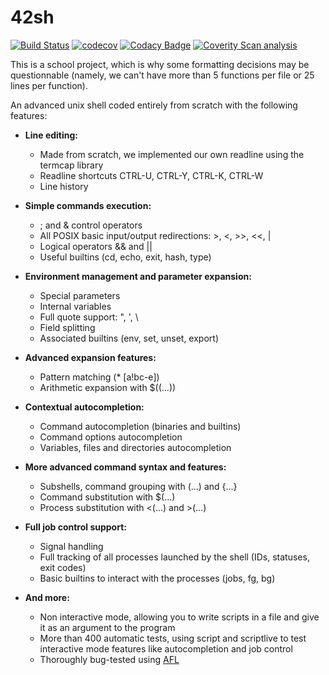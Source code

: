 # 42sh

[![Build Status](https://travis-ci.com/42shell/42sh.svg?branch=master)](https://travis-ci.com/42shell/42sh)
[![codecov](https://codecov.io/gh/42shell/42sh/branch/master/graph/badge.svg)](https://codecov.io/gh/42shell/42sh)
[![Codacy Badge](https://api.codacy.com/project/badge/Grade/a3f04c20ba3845da9733c5b79a84e2f5)](https://www.codacy.com/gh/42shell/42sh?utm_source=github.com\&utm_medium=referral\&utm_content=42shell/42sh\&utm_campaign=Badge_Grade)
[![Coverity Scan analysis](https://img.shields.io/coverity/scan/20272.svg)](https://scan.coverity.com/projects/20272)

This is a school project, which is why some formatting decisions may be questionnable
(namely, we can't have more than 5 functions per file or 25 lines per function).

An advanced unix shell coded entirely from scratch with the following features:

*   **Line editing:**
    *   Made from scratch, we implemented our own readline using the termcap library
    *   Readline shortcuts CTRL-U, CTRL-Y, CTRL-K, CTRL-W
    *   Line history

*   **Simple commands execution:**
    *   ; and & control operators
    *   All POSIX basic input/output redirections: >, <, >>, <<, |
    *   Logical operators && and ||
    *   Useful builtins (cd, echo, exit, hash, type)

*   **Environment management and parameter expansion:**
    *   Special parameters
    *   Internal variables
    *   Full quote support: ", ', \\
    *   Field splitting
    *   Associated builtins (env, set, unset, export)

*   **Advanced expansion features:**
    *   Pattern matching (\* \[a!bc-e])
    *   Arithmetic expansion with $((...))

*   **Contextual autocompletion:**
    *   Command autocompletion (binaries and builtins)
    *   Command options autocompletion
    *   Variables, files and directories autocompletion

*   **More advanced command syntax and features:**
    *   Subshells, command grouping with (...) and {...}
    *   Command substitution with $(...)
    *   Process substitution with <(...) and >(...)

*   **Full job control support:**
    *   Signal handling
    *   Full tracking of all processes launched by the shell (IDs, statuses, exit codes)
    *   Basic builtins to interact with the processes (jobs, fg, bg)

*   **And more:**
    *   Non interactive mode, allowing you to write scripts in a file and give it as an argument to the program
    *   More than 400 automatic tests, using script and scriptlive to test interactive mode features like autocompletion and job control
    *   Thoroughly bug-tested using [AFL](https://github.com/google/AFL)
